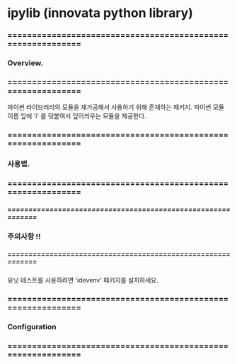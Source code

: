 
# ipylib (innovata python library)

### ============================================================
### Overview.
### ============================================================

파이썬 라이브러리의 모듈을 재가공해서 사용하기 위해 존재하는 패키지.
파이썬 모듈 이름 앞에 'i' 를 덧붙여서 덮어씌우는 모듈을 제공한다.


### ============================================================
### 사용법.
### ============================================================


##### ============================================================
### 주의사항 !!
##### ============================================================

유닛 테스트를 사용하려면 'idevenv' 패키지를 설치하세요.


### ============================================================
### Configuration
### ============================================================
